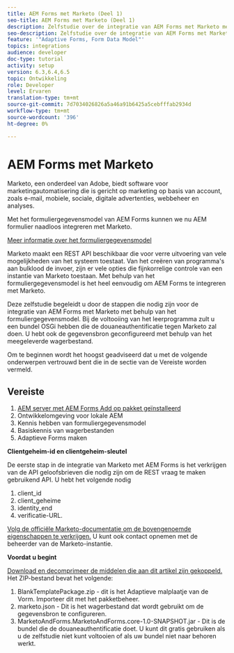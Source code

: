 ```yaml
---
title: AEM Forms met Marketo (Deel 1)
seo-title: AEM Forms met Marketo (Deel 1)
description: Zelfstudie over de integratie van AEM Forms met Marketo met behulp van het AEM Forms-formuliergegevensmodel.
seo-description: Zelfstudie over de integratie van AEM Forms met Marketo met behulp van het AEM Forms-formuliergegevensmodel.
feature: '"Adaptive Forms, Form Data Model"'
topics: integrations
audience: developer
doc-type: tutorial
activity: setup
version: 6.3,6.4,6.5
topic: Ontwikkeling
role: Developer
level: Ervaren
translation-type: tm+mt
source-git-commit: 7d7034026826a5a46a91b6425a5cebfffab2934d
workflow-type: tm+mt
source-wordcount: '396'
ht-degree: 0%

---
```



# AEM Forms met Marketo

Marketo, een onderdeel van Adobe, biedt software voor marketingautomatisering die is gericht op marketing op basis van account, zoals e-mail, mobiele, sociale, digitale advertenties, webbeheer en analyses.

Met het formuliergegevensmodel van AEM Forms kunnen we nu AEM formulier naadloos integreren met Marketo.

[Meer informatie over het formuliergegevensmodel](https://helpx.adobe.com/experience-manager/6-5/forms/using/data-integration.html)

Marketo maakt een REST API beschikbaar die voor verre uitvoering van vele mogelijkheden van het systeem toestaat. Van het creëren van programma&#39;s aan bulklood de invoer, zijn er vele opties die fijnkorrelige controle van een instantie van Marketo toestaan. Met behulp van het formuliergegevensmodel is het heel eenvoudig om AEM Forms te integreren met Marketo.

Deze zelfstudie begeleidt u door de stappen die nodig zijn voor de integratie van AEM Forms met Marketo met behulp van het formuliergegevensmodel. Bij de voltooiing van het leerprogramma zult u een bundel OSGi hebben die de douaneauthentificatie tegen Marketo zal doen. U hebt ook de gegevensbron geconfigureerd met behulp van het meegeleverde wagerbestand.

Om te beginnen wordt het hoogst geadviseerd dat u met de volgende onderwerpen vertrouwd bent die in de sectie van de Vereiste worden vermeld.

## Vereiste

1. [AEM server met AEM Forms Add op pakket geïnstalleerd](/help/forms/adaptive-forms/installing-aem-form-on-windows-tutorial-use.md)
1. Ontwikkelomgeving voor lokale AEM
1. Kennis hebben van formuliergegevensmodel
1. Basiskennis van wagerbestanden
1. Adaptieve Forms maken

**Clientgeheim-id en clientgeheim-sleutel**

De eerste stap in de integratie van Marketo met AEM Forms is het verkrijgen van de API geloofsbrieven die nodig zijn om de REST vraag te maken gebruikend API. U hebt het volgende nodig

1. client_id
1. client_geheime
1. identity_end
1. verificatie-URL.

[Volg de officiële Marketo-documentatie om de bovengenoemde eigenschappen te verkrijgen.](https://developers.marketo.com/rest-api/) U kunt ook contact opnemen met de beheerder van de Marketo-instantie.

**Voordat u begint**

[Download en decomprimeer de middelen die aan dit artikel zijn gekoppeld.](assets/aemformsandmarketo.zip) Het ZIP-bestand bevat het volgende:

1. BlankTemplatePackage.zip - dit is het Adaptieve malplaatje van de Vorm. Importeer dit met het pakketbeheer.
1. marketo.json - Dit is het wagerbestand dat wordt gebruikt om de gegevensbron te configureren.
1. MarketoAndForms.MarketoAndForms.core-1.0-SNAPSHOT.jar - Dit is de bundel die de douaneauthentificatie doet. U kunt dit gratis gebruiken als u de zelfstudie niet kunt voltooien of als uw bundel niet naar behoren werkt.
